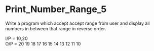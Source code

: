 # Print_Number_Range_5

Write a program which accept accept range from user and display all numbers in
between that range in reverse order.

I/P = 10,20   
O/P = 20  19  18  17  16  15  14  13  12  11  10  
